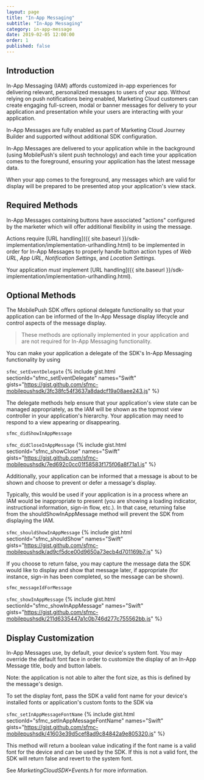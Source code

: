 ```yaml
---
layout: page
title: "In-App Messaging"
subtitle: "In-App Messaging"
category: in-app-message
date: 2019-02-05 12:00:00
order: 1
published: false
---
```


## Introduction
In-App Messaging (IAM) affords customized in-app experiences for delivering relevant, personalized messages to users of your app. Without relying on push notifications being enabled, Marketing Cloud customers can create engaging full-screen, modal or banner messages for delivery to your application and presentation while your users are interacting with your application.

In-App Messages are fully enabled as part of Marketing Cloud Journey Builder and supported without additional SDK configuration.

In-App Messages are delivered to your application while in the background (using MobilePush's silent push technology) and each time your application comes to the foreground, ensuring your application has the latest message data.

When your app comes to the foreground, any messages which are valid for display will be prepared to be presented atop your application's view stack.

## Required Methods
In-App Messages containing buttons have associated "actions" configured by the marketer which will offer additional flexibility in using the message. 

Actions require [URL handling]({{ site.baseurl }}/sdk-implementation/implementation-urlhandling.html) to be implemented in order for In-App Messages to properly handle button action types of *Web URL*, *App URL*, *Notification Settings*, and *Location Settings*.

Your application *must* implement [URL handling]({{ site.baseurl }}/sdk-implementation/implementation-urlhandling.html).

## Optional Methods

The MobilePush SDK offers optional delegate functionality so that your application can be informed of the In-App Message display lifecycle and control aspects of the message display.

> These methods are optionally implemented in your application and are not required for In-App Messaging functionality.


You can make your application a delegate of the SDK's In-App Messaging functionality by using

`sfmc_setEventDelegate`
{% include gist.html sectionId="sfmc_setEventDelegate" names="Swift" gists="https://gist.github.com/sfmc-mobilepushsdk/3fc38fc54f3637a8dadcf19a08aee243.js" %}

The delegate methods help ensure that your application's view state can be managed appropriately, as the IAM will be shown as the topmost view controller in your application's hierarchy. Your application may need to respond to a view appearing or disappearing.

`sfmc_didShowInAppMessage`

`sfmc_didCloseInAppMessage`
{% include gist.html sectionId="sfmc_showClose" names="Swift" gists="https://gist.github.com/sfmc-mobilepushsdk/7ed692c0cc01f58583f175f06a8f71a1.js" %}

Additionally, your application can be informed that a message is about to be shown and choose to prevent or defer a message's display.

Typically, this would be used if your application is in a process where an IAM would be inappropriate to present (you are showing a loading indicator, instructional information, sign-in flow, etc.). In that case, returning false from the shouldShowInAppMessage method will prevent the SDK from displaying the IAM.

`sfmc_shouldShowInAppMessage`
{% include gist.html sectionId="sfmc_shouldShow" names="Swift" gists="https://gist.github.com/sfmc-mobilepushsdk/ad9cf5dce00d9650a73ecb4d701169b7.js" %}

If you choose to return false, you may capture the message data the SDK would like to display and show that message later, if appropriate (for instance, sign-in has been completed, so the message can be shown).

`sfmc_messageIdForMessage`

`sfmc_showInAppMessage`
{% include gist.html sectionId="sfmc_showInAppMessage" names="Swift" gists="https://gist.github.com/sfmc-mobilepushsdk/211d6335447a1c0b746d277c755562bb.js" %}

## Display Customization

In-App Messages use, by default, your device's system font. You may override the default font face in order to customize the display of an In-App Message title, body and button labels.

Note: the application is not able to alter the font size, as this is defined by the message's design.

To set the display font, pass the SDK a valid font name for your device's installed fonts or application's custom fonts to the SDK via

`sfmc_setInAppMessageFontName`
{% include gist.html sectionId="sfmc_setInAppMessageFontName" names="Swift" gists="https://gist.github.com/sfmc-mobilepushsdk/41603e39d5cef8ad9c84842a9e805320.js" %}

This method will return a boolean value indicating if the font name is a valid font for the device and can be used by the SDK. If this is not a valid font, the SDK will return false and revert to the system font.

See _MarketingCloudSDK+Events.h_ for more information.